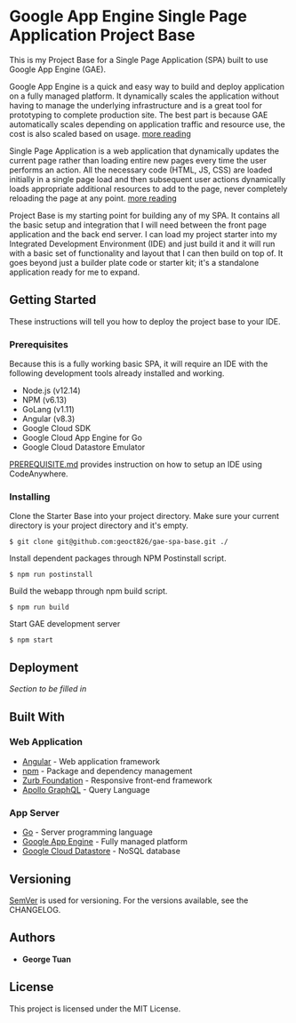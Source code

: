 # Google App Engine Single Page Application Project Base

This is my Project Base for a Single Page Application (SPA) built to use Google App Engine (GAE). 

Google App Engine is a quick and easy way to build and deploy application on a fully managed platform. It dynamically scales the application without having to manage the underlying infrastructure and is a great tool for prototyping to complete production site. The best part is because GAE automatically scales depending on application traffic and resource use, the cost is also scaled based on usage. [more reading](https://cloud.google.com/appengine/)

Single Page Application is a web application that dynamically updates the current page rather than loading entire new pages every time the user performs an action. All the necessary code (HTML, JS, CSS) are loaded initially in a single page load and then subsequent user actions dynamically loads appropriate additional resources to add to the page, never completely reloading the page at any point. [more reading](https://en.wikipedia.org/wiki/Single-page_application)

Project Base is my starting point for building any of my SPA. It contains all the basic setup and integration that I will need between the front page application and the back end server. I can load my project starter into my Integrated Development Environment (IDE) and just build it and it will run with a basic set of functionality and layout that I can then build on top of. It goes beyond just a builder plate code or starter kit; it's a standalone application ready for me to expand.

## Getting Started

These instructions will tell you how to deploy the project base to your IDE.

### Prerequisites

Because this is a fully working basic SPA, it will require an IDE with the following development tools already installed and working.

* Node.js (v12.14)
* NPM (v6.13)
* GoLang (v1.11)
* Angular (v8.3)
* Google Cloud SDK
* Google Cloud App Engine for Go
* Google Cloud Datastore Emulator

[PREREQUISITE.md](PREREQUISITE.md) provides instruction on how to setup an IDE using CodeAnywhere.

### Installing

Clone the Starter Base into your project directory. Make sure your current directory is your project directory and it's empty.
```
$ git clone git@github.com:geoct826/gae-spa-base.git ./
```

Install dependent packages through NPM Postinstall script.
```
$ npm run postinstall
```

Build the webapp through npm build script.
```
$ npm run build
```

Start GAE development server
```
$ npm start
```

## Deployment

*Section to be filled in*

## Built With

### Web Application
* [Angular](http://angular.io) - Web application framework
* [npm](https://npmjs.com/get-npm/) - Package and dependency management
* [Zurb Foundation](https://get.foundation/) - Responsive front-end framework
* [Apollo GraphQL](https://apollographql.com) - Query Language

### App Server
* [Go](https://golang.org) - Server programming language
* [Google App Engine](https://cloud.google.com/appengine/) - Fully managed platform
* [Google Cloud Datastore](https://cloud.google.com/datastore/) - NoSQL database

## Versioning

[SemVer](http://semver.org/) is used for versioning. For the versions available, see the CHANGELOG. 

## Authors

* **George Tuan**


## License

This project is licensed under the MIT License.